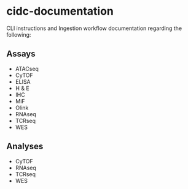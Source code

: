 # cidc-documentation

CLI instructions and Ingestion workflow documentation regarding the following:

## Assays

- ATACseq
- CyTOF
- ELISA
- H & E
- IHC
- MiF
- Olink
- RNAseq
- TCRseq
- WES

## Analyses

- CyTOF
- RNAseq
- TCRseq
- WES
